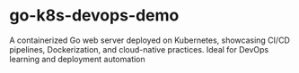 # go-k8s-devops-demo
A containerized Go web server deployed on Kubernetes, showcasing CI/CD pipelines, Dockerization, and cloud-native practices. Ideal for DevOps learning and deployment automation
